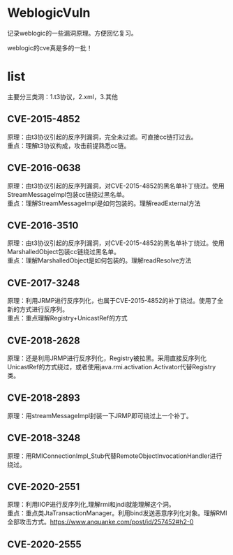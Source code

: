 # WeblogicVuln
记录weblogic的一些漏洞原理。方便回忆复习。     

weblogic的cve真是多的一批！   
 


# list

主要分三类洞：1.t3协议，2.xml，3.其他    

## CVE-2015-4852
原理：由t3协议引起的反序列漏洞，完全未过滤。可直接cc链打过去。   
重点：理解t3协议构成，攻击前提熟悉cc链。    


## CVE-2016-0638
原理：由t3协议引起的反序列漏洞，对CVE-2015-4852的黑名单补丁绕过。使用StreamMessageImpl包装cc链绕过黑名单。    
重点：理解StreamMessageImpl是如何包装的。理解readExternal方法   

## CVE-2016-3510
原理：由t3协议引起的反序列漏洞，对CVE-2015-4852的黑名单补丁绕过。使用MarshalledObject包装cc链绕过黑名单。    
重点：理解MarshalledObject是如何包装的。理解readResolve方法   


## CVE-2017-3248
原理：利用JRMP进行反序列化，也属于CVE-2015-4852的补丁绕过。使用了全新的方式进行反序列。    
重点：重点理解Registry+UnicastRef的方式

## CVE-2018-2628
原理：还是利用JRMP进行反序列化，Registry被拉黑。采用直接反序列化UnicastRef的方式绕过，或者使用java.rmi.activation.Activator代替Registry类。

## CVE-2018-2893
原理：用streamMessageImpl封装一下JRMP即可绕过上一个补丁。


## CVE-2018-3248
原理：用RMIConnectionImpl_Stub代替RemoteObjectInvocationHandler进行绕过。


## CVE-2020-2551
原理：利用IIOP进行反序列化,理解rmi和jndi就能理解这个洞。     
重点：重点类JtaTransactionManager。利用bind发送恶意序列化对象。理解RMI全部攻击方式。https://www.anquanke.com/post/id/257452#h2-0

## CVE-2020-2555



